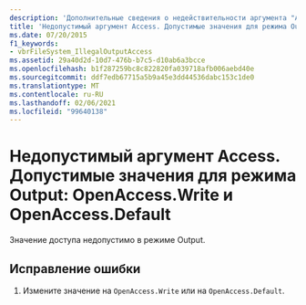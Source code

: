```yaml
---
description: 'Дополнительные сведения о недействительности аргумента "Access". Допустимые значения для режима OUTPUT: OpenAccess. Write и OpenAccess. Default'
title: 'Недопустимый аргумент Access. Допустимые значения для режима Output: OpenAccess.Write и OpenAccess.Default'
ms.date: 07/20/2015
f1_keywords:
- vbrFileSystem_IllegalOutputAccess
ms.assetid: 29a40d2d-10d7-476b-b7c5-d10ab6a3bcce
ms.openlocfilehash: b1f287259bc8c822820fa039718afb006aebd40e
ms.sourcegitcommit: ddf7edb67715a5b9a45e3dd44536dabc153c1de0
ms.translationtype: MT
ms.contentlocale: ru-RU
ms.lasthandoff: 02/06/2021
ms.locfileid: "99640138"
---
```

# <a name="argument-access-is-not-valid-valid-values-for-output-mode-are-openaccesswrite-and-openaccessdefault"></a>Недопустимый аргумент Access. Допустимые значения для режима Output: OpenAccess.Write и OpenAccess.Default

Значение доступа недопустимо в режиме Output.  
  
## <a name="to-correct-this-error"></a>Исправление ошибки  
  
1. Измените значение на `OpenAccess.Write` или на `OpenAccess.Default`.
